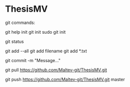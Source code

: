 # ThesisMV

git commands:

git help init
git init
sudo git init

git status

git add --all
git add filename
git add *.txt

git commit -m "Message..."

git pull https://github.com/Maltev-git/ThesisMV.git

git push https://github.com/Maltev-git/ThesisMV.git master
